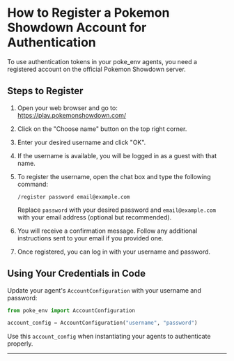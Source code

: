 # How to Register a Pokemon Showdown Account for Authentication

To use authentication tokens in your poke_env agents, you need a registered account on the official Pokemon Showdown server.

## Steps to Register

1. Open your web browser and go to: https://play.pokemonshowdown.com/

2. Click on the "Choose name" button on the top right corner.

3. Enter your desired username and click "OK".

4. If the username is available, you will be logged in as a guest with that name.

5. To register the username, open the chat box and type the following command:

   ```
   /register password email@example.com
   ```

   Replace `password` with your desired password and `email@example.com` with your email address (optional but recommended).

6. You will receive a confirmation message. Follow any additional instructions sent to your email if you provided one.

7. Once registered, you can log in with your username and password.

## Using Your Credentials in Code

Update your agent's `AccountConfiguration` with your username and password:

```python
from poke_env import AccountConfiguration

account_config = AccountConfiguration("username", "password")
```

Use this `account_config` when instantiating your agents to authenticate properly.

---

